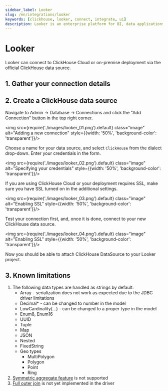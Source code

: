 ```yaml
---
sidebar_label: Looker
slug: /en/integrations/looker
keywords: [clickhouse, looker, connect, integrate, ui]
description: Looker is an enterprise platform for BI, data applications, and embedded analytics that helps you explore and share insights in real time.
---
```


# Looker

Looker can connect to ClickHouse Cloud or on-premise deployment via the official ClickHouse data source.

## 1. Gather your connection details
<ConnectionDetails />

## 2. Create a ClickHouse data source

Navigate to Admin -> Database -> Connections and click the "Add Connection" button in the top right corner.

<img src={require('./images/looker_01.png').default} class="image" alt="Adding a new connection" style={{width: '50%', 'background-color': 'transparent'}}/>
<br/>

Choose a name for your data source, and select `ClickHouse` from the dialect drop-down. Enter your credentials in the form.

<img src={require('./images/looker_02.png').default} class="image" alt="Specifying your credentials" style={{width: '50%', 'background-color': 'transparent'}}/>
<br/>

If you are using ClickHouse Cloud or your deployment requires SSL, make sure you have SSL turned on in the additional settings.

<img src={require('./images/looker_03.png').default} class="image" alt="Enabling SSL" style={{width: '50%', 'background-color': 'transparent'}}/>
<br/>

Test your connection first, and, once it is done, connect to your new ClickHouse data source.

<img src={require('./images/looker_04.png').default} class="image" alt="Enabling SSL" style={{width: '50%', 'background-color': 'transparent'}}/>
<br/>

Now you should be able to attach ClickHouse DataSource to your Looker project.

## 3. Known limitations

1. The following data types are handled as strings by default:
   * Array - serialization does not work as expected due to the JDBC driver limitations
   * Decimal* - can be changed to number in the model
   * LowCardinality(...) - can be changed to a proper type in the model
   * Enum8, Enum16
   * UUID
   * Tuple
   * Map
   * JSON
   * Nested
   * FixedString
   * Geo types
     * MultiPolygon
     * Polygon
     * Point
     * Ring
2. [Symmetric aggregate feature](https://cloud.google.com/looker/docs/reference/param-explore-symmetric-aggregates) is not supported
3. [Full outer join](https://cloud.google.com/looker/docs/reference/param-explore-join-type#full_outer) is not yet implemented in the driver